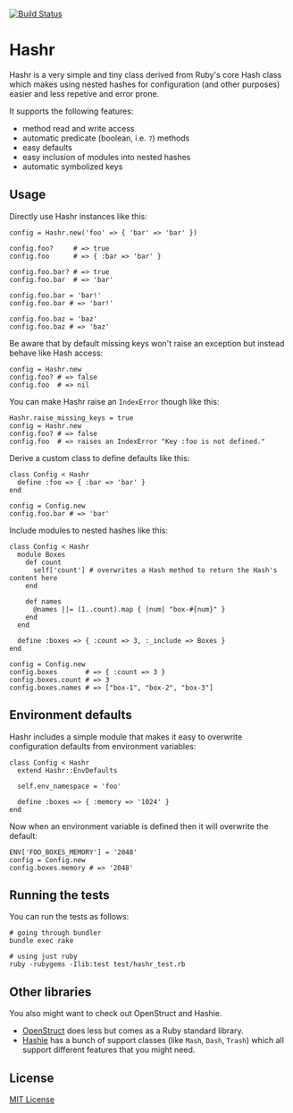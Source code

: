 [![Build Status](https://secure.travis-ci.org/svenfuchs/hashr.png)](http://travis-ci.org/svenfuchs/hashr)

# Hashr

Hashr is a very simple and tiny class derived from Ruby's core Hash class which makes using nested hashes for configuration (and other purposes) easier and less repetive and error prone.

It supports the following features:

* method read and write access
* automatic predicate (boolean, i.e. `?`) methods
* easy defaults
* easy inclusion of modules into nested hashes
* automatic symbolized keys

## Usage

Directly use Hashr instances like this:

    config = Hashr.new('foo' => { 'bar' => 'bar' })

    config.foo?     # => true
    config.foo      # => { :bar => 'bar' }

    config.foo.bar? # => true
    config.foo.bar  # => 'bar'

    config.foo.bar = 'bar!'
    config.foo.bar # => 'bar!'

    config.foo.baz = 'baz'
    config.foo.baz # => 'baz'

Be aware that by default missing keys won't raise an exception but instead behave like Hash access:

    config = Hashr.new
    config.foo? # => false
    config.foo  # => nil

You can make Hashr raise an `IndexError` though like this:

    Hashr.raise_missing_keys = true
    config = Hashr.new
    config.foo? # => false
    config.foo  # => raises an IndexError "Key :foo is not defined."

Derive a custom class to define defaults like this:

    class Config < Hashr
      define :foo => { :bar => 'bar' }
    end

    config = Config.new
    config.foo.bar # => 'bar'

Include modules to nested hashes like this:

    class Config < Hashr
      module Boxes
        def count
          self['count'] # overwrites a Hash method to return the Hash's content here
        end

        def names
          @names ||= (1..count).map { |num| "box-#{num}" }
        end
      end

      define :boxes => { :count => 3, :_include => Boxes }
    end

    config = Config.new
    config.boxes       # => { :count => 3 }
    config.boxes.count # => 3
    config.boxes.names # => ["box-1", "box-2", "box-3"]

## Environment defaults

Hashr includes a simple module that makes it easy to overwrite configuration defaults from environment variables:

    class Config < Hashr
      extend Hashr::EnvDefaults

      self.env_namespace = 'foo'

      define :boxes => { :memory => '1024' }
    end

Now when an environment variable is defined then it will overwrite the default:

    ENV['FOO_BOXES_MEMORY'] = '2048'
    config = Config.new
    config.boxes.memory # => '2048'

## Running the tests

You can run the tests as follows:

    # going through bundler
    bundle exec rake

    # using just ruby
    ruby -rubygems -Ilib:test test/hashr_test.rb

## Other libraries

You also might want to check out OpenStruct and Hashie.

* [OpenStruct](http://ruby-doc.org/stdlib/libdoc/ostruct/rdoc/classes/OpenStruct.html) does less but comes as a Ruby standard library.
* [Hashie](https://github.com/intridea/hashie) has a bunch of support classes (like `Mash`, `Dash`, `Trash`) which all support different features that you might need.

## License

[MIT License](https://github.com/svenfuchs/hashr/blob/master/MIT-LICENSE)
